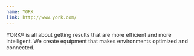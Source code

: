```yaml
---
name: YORK
link: http://www.york.com/
---
```

YORK® is all about getting results that are more efficient and more intelligent. We create equipment that makes environments optimized and connected.